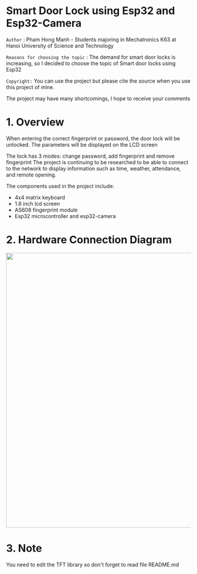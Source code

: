 # Smart Door Lock using Esp32 and Esp32-Camera
`Author` : Pham Hong Manh - Students majoring in Mechatronics K63 at Hanoi University of Science and Technology

`Reasons for choosing the topic` : The demand for smart door locks is increasing, so I decided to choose the topic of Smart door locks using Esp32

`Copyright:` You can use the project but please cite the source when you use this project of mine.

The project may have many shortcomings, I hope to receive your comments

# 1. Overview


When entering the correct fingerprint or password, the door lock will be unlocked. The parameters will be displayed on the LCD screen

The lock has 3 modes: change password, add fingerprint and remove fingerprint
The project is continuing to be researched to be able to connect to the network to display information such as time, weather, attendance, and remote opening.

The components used in the project include: 
+ 4x4 matrix keyboard
+ 1.8 inch lcd screen
+ AS608 fingerprint module
+ Esp32 microcontroller and esp32-camera
# 2. Hardware Connection Diagram
<img src="https://user-images.githubusercontent.com/95463241/224550627-5d4f6c99-bf58-4217-998b-67e067d5fceb.png" width = "750">

# 3. Note
You need to edit the TFT library so don't forget to read file README.md 
